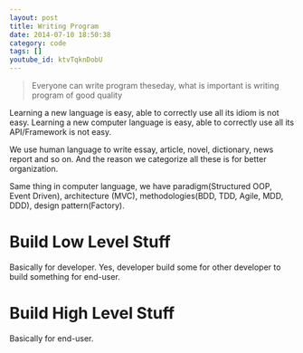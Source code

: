 ```yaml
---
layout: post
title: Writing Program
date: 2014-07-10 18:50:38
category: code
tags: []
youtube_id: ktvTqknDobU
---
```


> Everyone can write program theseday, what is important is writing program of good quality

Learning a new language is easy, able to correctly use all its idiom is not easy.
Learning a new computer language is easy, able to correctly use all its API/Framework is not easy.

We use human language to write essay, article, novel, dictionary, news report and so on. And the reason we categorize all these is for better organization.

Same thing in computer language, we have paradigm(Structured OOP, Event Driven), architecture (MVC), methodologies(BDD, TDD, Agile, MDD, DDD), design pattern(Factory).


Build Low Level Stuff
=====================
Basically for developer. Yes, developer build some for other developer to build something for end-user.


Build High Level Stuff
======================
Basically for end-user.